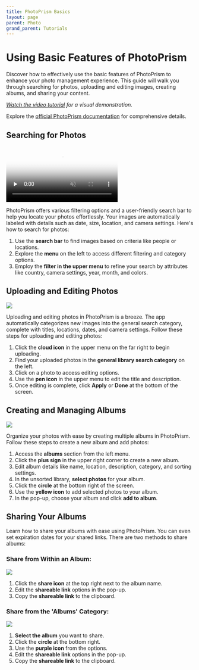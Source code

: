 ```yaml
---
title: PhotoPrism Basics
layout: page
parent: Photo
grand_parent: Tutorials
---
```


# Using Basic Features of PhotoPrism

Discover how to effectively use the basic features of PhotoPrism to enhance your photo management experience. This guide will walk you through searching for photos, uploading and editing images, creating albums, and sharing your content.

_[Watch the video tutorial](https://www.youtube.com/watch?v=t4w7vQX75mg) for a visual demonstration._

Explore the [official PhotoPrism documentation](https://docs.photoprism.app/) for comprehensive details.

## Searching for Photos

<video controls loop muted preload="none" src="1-search-photos.mp4" poster="1-search-photos.jpg"></video>

PhotoPrism offers various filtering options and a user-friendly search bar to help you locate your photos effortlessly. Your images are automatically labeled with details such as date, size, location, and camera settings. Here's how to search for photos:

1. Use the **search bar** to find images based on criteria like people or locations.
2. Explore the **menu** on the left to access different filtering and category options.
3. Employ the **filter in the upper menu** to refine your search by attributes like country, camera settings, year, month, and colors.

## Uploading and Editing Photos

![](2-upload-photos.gif)

Uploading and editing photos in PhotoPrism is a breeze. The app automatically categorizes new images into the general search category, complete with titles, locations, dates, and camera settings. Follow these steps for uploading and editing photos:

1. Click the **cloud icon** in the upper menu on the far right to begin uploading.
2. Find your uploaded photos in the **general library search category** on the left.
3. Click on a photo to access editing options.
4. Use the **pen icon** in the upper menu to edit the title and description.
5. Once editing is complete, click **Apply** or **Done** at the bottom of the screen.

## Creating and Managing Albums

![](3-create-album.gif)

Organize your photos with ease by creating multiple albums in PhotoPrism. Follow these steps to create a new album and add photos:

1. Access the **albums** section from the left menu.
2. Click the **plus sign** in the upper right corner to create a new album.
3. Edit album details like name, location, description, category, and sorting settings.
4. In the unsorted library, **select photos** for your album.
5. Click the **circle** at the bottom right of the screen.
6. Use the **yellow icon** to add selected photos to your album.
7. In the pop-up, choose your album and click **add to album**.

## Sharing Your Albums

Learn how to share your albums with ease using PhotoPrism. You can even set expiration dates for your shared links. There are two methods to share albums:

### Share from Within an Album:

![](4-album-sharing-v1.gif)

1. Click the **share icon** at the top right next to the album name.
2. Edit the **shareable link** options in the pop-up.
3. Copy the **shareable link** to the clipboard.

### Share from the 'Albums' Category:

![](4-album-sharing-v2.gif)

1. **Select the album** you want to share.
2. Click the **circle** at the bottom right.
3. Use the **purple icon** from the options.
4. Edit the **shareable link** options in the pop-up.
5. Copy the **shareable link** to the clipboard.
